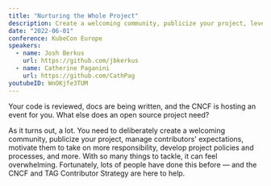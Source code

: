 ```yaml
---
title: "Nurturing the Whole Project"
description: Create a welcoming community, publicize your project, level up your contributor base and more
date: "2022-06-01"
conference: KubeCon Europe
speakers:
  - name: Josh Berkus
    url: https://github.com/jbkerkus
  - name: Catherine Paganini
    url: https://github.com/CathPag
youtubeID: WnOKjfe3TUM
---
```


Your code is reviewed, docs are being written, and the CNCF is hosting an event for you. What else does an open source project need?

As it turns out, a lot. You need to deliberately create a welcoming community, publicize your project, manage contributors' expectations, motivate them to take on more responsibility, develop project policies and processes, and more. With so many things to tackle, it can feel overwhelming. Fortunately, lots of people have done this before — and the CNCF and TAG Contributor Strategy are here to help.
